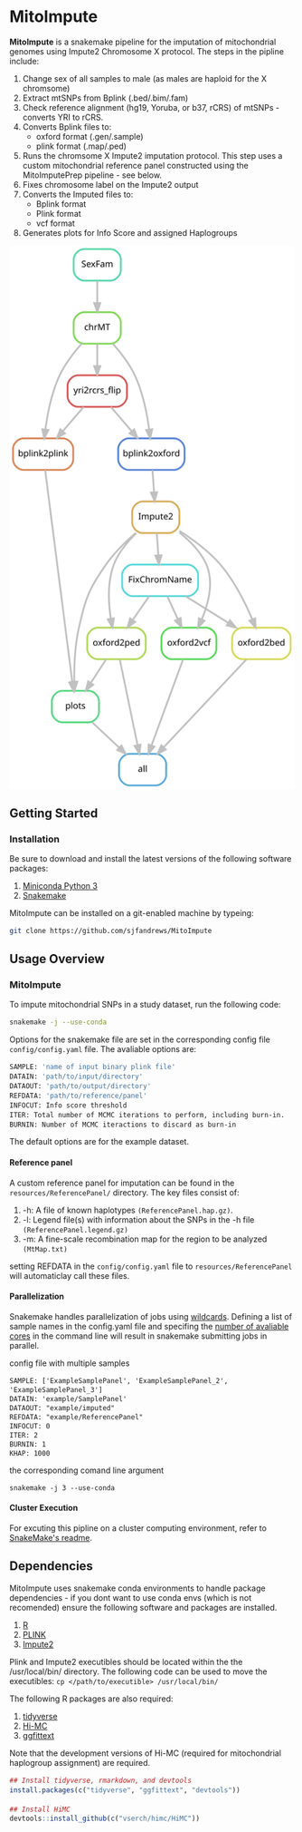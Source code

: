 # MitoImpute
**MitoImpute** is a snakemake pipeline for the imputation of mitochondrial genomes using Impute2 Chromosome X protocol. The steps in the pipline include:
1. Change sex of all samples to male (as males are haploid for the X chromsome)
2. Extract mtSNPs from Bplink (.bed/.bim/.fam)
3. Check reference alignment (hg19, Yoruba, or b37, rCRS) of mtSNPs - converts YRI to rCRS.
4. Converts Bplink files to:
   - oxford format (.gen/.sample)
   - plink format (.map/.ped)
5. Runs the chromsome X Impute2 imputation protocol. This step uses a custom mitochondrial reference panel constructed using the MitoImputePrep pipeline - see below.
6. Fixes chromosome label on the Impute2 output
7. Converts the Imputed files to:
   - Bplink format
   - Plink format
   - vcf format
8. Generates plots for Info Score and assigned Haplogroups

<img align="center" src=images/rulegraph.svg alt="DAG">

## Getting Started
### Installation

Be sure to download and install the latest versions of the following software packages:
1. [Miniconda Python 3](https://conda.io/en/latest/miniconda.html)
2. [Snakemake](https://snakemake.readthedocs.io/en/stable/getting_started/installation.html)

MitoImpute can be installed on a git-enabled machine by typeing:

```bash
git clone https://github.com/sjfandrews/MitoImpute
```

## Usage Overview
### MitoImpute
To impute mitochondrial SNPs in a study dataset, run the following code:

```bash
snakemake -j --use-conda
```

Options for the snakemake file are set in the corresponding config file ```config/config.yaml``` file. The avaliable options are:

```bash
SAMPLE: 'name of input binary plink file'
DATAIN: 'path/to/input/directory'
DATAOUT: 'path/to/output/directory'
REFDATA: 'path/to/reference/panel'
INFOCUT: Info score threshold
ITER: Total number of MCMC iterations to perform, including burn-in.
BURNIN: Number of MCMC iteractions to discard as burn-in
```

The default options are for the example dataset.

#### Reference panel
A custom reference panel for imputation can be found in the ```resources/ReferencePanel/``` directory. The key files consist of:
1. -h: A file of known haplotypes ```(ReferencePanel.hap.gz)```.
2. -l: Legend file(s) with information about the SNPs in the -h file ```(ReferencePanel.legend.gz)```
3. -m: A fine-scale recombination map for the region to be analyzed ```(MtMap.txt)```

setting REFDATA in the ```config/config.yaml``` file to ```resources/ReferencePanel``` will automaticlay call these files.

#### Parallelization
Snakemake handles parallelization of jobs using [wildcards](https://snakemake.readthedocs.io/en/stable/snakefiles/rules.html#wildcards). Defining a list of sample names in the config.yaml file and specifing the [number of avaliable cores](https://snakemake.readthedocs.io/en/stable/executable.html#useful-command-line-arguments) in the command line will result in snakemake submitting jobs in parallel.

config file with multiple samples
```
SAMPLE: ['ExampleSamplePanel', 'ExampleSamplePanel_2', 'ExampleSamplePanel_3']
DATAIN: 'example/SamplePanel'
DATAOUT: "example/imputed"
REFDATA: "example/ReferencePanel"
INFOCUT: 0
ITER: 2
BURNIN: 1
KHAP: 1000
```

the corresponding comand line argument
```
snakemake -j 3 --use-conda
```

#### Cluster Execution
For excuting this pipline on a cluster computing environment, refer to [SnakeMake's readme](https://snakemake.readthedocs.io/en/stable/executable.html#cluster-execution).

## Dependencies

MitoImpute uses snakemake conda environments to handle package dependencies - if you dont want to use conda envs (which is not recomended) ensure the following software and packages are installed.

1. [R](https://cran.r-project.org/)
2. [PLINK](https://www.cog-genomics.org/plink2)
3. [Impute2](https://mathgen.stats.ox.ac.uk/impute/impute_v2.html#download)

Plink and Impute2 executibles should be located within the the /usr/local/bin/ directory. The following code can be used to move the executibles: ```cp </path/to/executible> /usr/local/bin/```

The following R packages are also required:
1. [tidyverse](https://www.tidyverse.org/packages/)
2. [Hi-MC](https://github.com/vserch/himc)
3. [ggfittext](https://cran.r-project.org/web/packages/ggfittext/index.html)

Note that the development versions of Hi-MC (required for mitochondrial haplogroup assignment) are required.

```r
## Install tidyverse, rmarkdown, and devtools
install.packages(c("tidyverse", "ggfittext", "devtools"))

## Install HiMC
devtools::install_github(c("vserch/himc/HiMC"))
```
